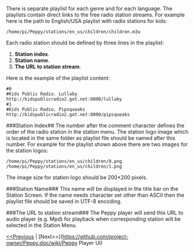 There is separate playlist for each genre and for each language. The playlists contain direct links to the free radio station streams. For example here is the path to English/USA playlist with radio stations for kids:
```
/home/pi/Peppy/stations/en_us/children/children.m3u
```

Each radio station should be defined by three lines in the playlist:

1. **Station index**.
2. **Station name**.
3. **The URL to station stream**.

Here is the example of the playlist content:
```
#0
#Kids Public Radio. Lullaby
http://kidspublicradio2.got.net:8000/lullaby
#1
#Kids Public Radio. Pipsqueaks
http://kidspublicradio2.got.net:8000/pipsqueaks
```

###Station Index##
The number after the comment character defines the order of the radio station in the station menu. The station logo image which is located in the same folder as playlist file should be named after this number. For example for the playlist shown above there are two images for the station logos:
```
/home/pi/Peppy/stations/en_us/children/0.png
/home/pi/Peppy/stations/en_us/children/1.png
```
The image size for station logo should be 200*200 pixels.

###Station Name###
This name will be displayed in the title bar on the Station Screen. If the name needs character set other than ASCII then the playlist file should be saved in UTF-8 encoding.

###The URL to station stream###
The Peppy player will send this URL to audio player (e.g. Mpd) for playback when corresponding station will be selected in the Station Menu.

[<<Previous](https://github.com/project-owner/Peppy.doc/wiki/Peppy) | [Next>>](https://github.com/project-owner/Peppy.doc/wiki/Peppy Player UI)